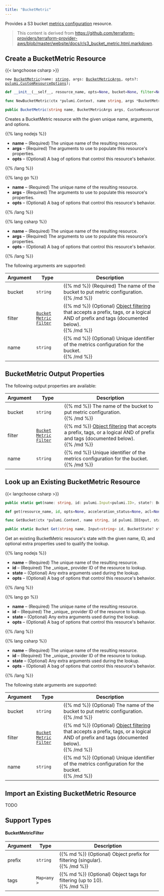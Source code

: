 ```yaml
---
title: "BucketMetric"
---
```


<!-- WARNING: this file was generated by the Pulumi Terraform Bridge (tfgen) Tool. -->
<!-- Do not edit by hand unless you're certain you know what you are doing! -->

<style>
  table td p { margin-top: 0; margin-bottom: 0; }
</style>

Provides a S3 bucket [metrics configuration](http://docs.aws.amazon.com/AmazonS3/latest/dev/metrics-configurations.html) resource.

> This content is derived from https://github.com/terraform-providers/terraform-provider-aws/blob/master/website/docs/r/s3_bucket_metric.html.markdown.


## Create a BucketMetric Resource

{{< langchoose csharp >}}

<div class="highlight"><pre class="chroma"><code class="language-typescript" data-lang="typescript"><span class="k">new</span> <span class="nx"><a href=/docs/reference/pkg/nodejs/pulumi/aws/s3/#BucketMetric>BucketMetric</a></span><span class="p">(</span><span class="nx">name</span>: <span class="kt"><a href=https://developer.mozilla.org/en-US/docs/Web/JavaScript/Reference/Global_Objects/String>string</a></span><span class="p">,</span> <span class="nx">args</span>: <span class="kt"><a href=/docs/reference/pkg/nodejs/pulumi/aws/s3/#BucketMetricArgs>BucketMetricArgs</a></span><span class="p">,</span> <span class="nx">opts?</span>: <span class="kt"><a href=/docs/reference/pkg/nodejs/pulumi/pulumi/#CustomResourceOptions>pulumi.CustomResourceOptions</a></span><span class="p">);</span></code></pre></div>

```python
def __init__(__self__, resource_name, opts=None, bucket=None, filter=None, name=None, __props__=None)
```

```go
func NewBucketMetric(ctx *pulumi.Context, name string, args *BucketMetricArgs, opts ...pulumi.ResourceOption) (*BucketMetric, error)

```

```csharp
public BucketMetric(string name, BucketMetricArgs args, CustomResourceOptions? options = null)

```

Creates a BucketMetric resource with the given unique name, arguments, and options.

{{% lang nodejs %}}
<ul class="pl-10">
    <li><strong>name</strong> &ndash; (Required) The unique name of the resulting resource.</li>
    <li><strong>args</strong> &ndash; (Required) The arguments to use to populate this resource's properties.</li>
    <li><strong>opts</strong> &ndash; (Optional) A bag of options that control this resource's behavior.</li>
</ul>
{{% /lang %}}

{{% lang go %}}
<ul class="pl-10">
    <li><strong>name</strong> &ndash; (Required) The unique name of the resulting resource.</li>
    <li><strong>args</strong> &ndash; (Required) The arguments to use to populate this resource's properties.</li>
    <li><strong>opts</strong> &ndash; (Optional) A bag of options that control this resource's behavior.</li>
</ul>
{{% /lang %}}

{{% lang csharp %}}
<ul class="pl-10">
    <li><strong>name</strong> &ndash; (Required) The unique name of the resulting resource.</li>
    <li><strong>args</strong> &ndash; (Required) The arguments to use to populate this resource's properties.</li>
    <li><strong>opts</strong> &ndash; (Optional) A bag of options that control this resource's behavior.</li>
</ul>
{{% /lang %}}

The following arguments are supported:

<table class="ml-6">
    <thead>
        <tr>
            <th>Argument</th>
            <th>Type</th>
            <th>Description</th>
        </tr>
    </thead>
    <tbody>
        <tr>
            <td class="align-top">bucket</td>
            <td class="align-top"><code>string</code></td>
            <td class="align-top">{{% md %}}
(Required) The name of the bucket to put metric configuration.

{{% /md %}}</td>
        </tr>
        <tr>
            <td class="align-top">filter</td>
            <td class="align-top"><code><a href="#bucketmetricfilter">Bucket<wbr>Metric<wbr>Filter</a></code></td>
            <td class="align-top">{{% md %}}
(Optional) [Object filtering](http://docs.aws.amazon.com/AmazonS3/latest/dev/metrics-configurations.html#metrics-configurations-filter) that accepts a prefix, tags, or a logical AND of prefix and tags (documented below).

{{% /md %}}</td>
        </tr>
        <tr>
            <td class="align-top">name</td>
            <td class="align-top"><code>string</code></td>
            <td class="align-top">{{% md %}}
(Optional) Unique identifier of the metrics configuration for the bucket.

{{% /md %}}</td>
        </tr>
    </tbody>
</table>

## BucketMetric Output Properties

The following output properties are available:

<table class="ml-6">
    <thead>
        <tr>
            <th>Argument</th>
            <th>Type</th>
            <th>Description</th>
        </tr>
    </thead>
    <tbody>
        <tr>
            <td class="align-top">bucket</td>
            <td class="align-top"><code>string</code></td>
            <td class="align-top">{{% md %}}
The name of the bucket to put metric configuration.

{{% /md %}}</td>
        </tr>
        <tr>
            <td class="align-top">filter</td>
            <td class="align-top"><code><a href="#bucketmetricfilter">Bucket<wbr>Metric<wbr>Filter</a></code></td>
            <td class="align-top">{{% md %}}
[Object filtering](http://docs.aws.amazon.com/AmazonS3/latest/dev/metrics-configurations.html#metrics-configurations-filter) that accepts a prefix, tags, or a logical AND of prefix and tags (documented below).

{{% /md %}}</td>
        </tr>
        <tr>
            <td class="align-top">name</td>
            <td class="align-top"><code>string</code></td>
            <td class="align-top">{{% md %}}
Unique identifier of the metrics configuration for the bucket.

{{% /md %}}</td>
        </tr>
    </tbody>
</table>

## Look up an Existing BucketMetric Resource

{{< langchoose csharp >}}

```typescript
public static get(name: string, id: pulumi.Input<pulumi.ID>, state?: BucketMetricState, opts?: pulumi.CustomResourceOptions): BucketMetric;
```

```python
def get(resource_name, id, opts=None, acceleration_status=None, acl=None, arn=None, bucket=None, bucket_domain_name=None, bucket_prefix=None, bucket_regional_domain_name=None, cors_rules=None, force_destroy=None, hosted_zone_id=None, lifecycle_rules=None, loggings=None, object_lock_configuration=None, policy=None, region=None, replication_configuration=None, request_payer=None, server_side_encryption_configuration=None, tags=None, versioning=None, website=None, website_domain=None, website_endpoint=None)
```

```go
func GetBucket(ctx *pulumi.Context, name string, id pulumi.IDInput, state *BucketState, opts ...pulumi.ResourceOption) (*Bucket, error)
```

```csharp
public static Bucket Get(string name, Input<string> id, BucketState? state = null, CustomResourceOptions? options = null);
```

Get an existing BucketMetric resource's state with the given name, ID, and optional extra
properties used to qualify the lookup.

{{% lang nodejs %}}
<ul class="pl-10">
    <li><strong>name</strong> &ndash; (Required) The unique name of the resulting resource.</li>
    <li><strong>id</strong> &ndash; (Required) The _unique_ provider ID of the resource to lookup.</li>
    <li><strong>state</strong> &ndash; (Optional) Any extra arguments used during the lookup.</li>
    <li><strong>opts</strong> &ndash; (Optional) A bag of options that control this resource's behavior.</li>
</ul>
{{% /lang %}}

{{% lang go %}}
<ul class="pl-10">
    <li><strong>name</strong> &ndash; (Required) The unique name of the resulting resource.</li>
    <li><strong>id</strong> &ndash; (Required) The _unique_ provider ID of the resource to lookup.</li>
    <li><strong>state</strong> &ndash; (Optional) Any extra arguments used during the lookup.</li>
    <li><strong>opts</strong> &ndash; (Optional) A bag of options that control this resource's behavior.</li>
</ul>
{{% /lang %}}

{{% lang csharp %}}
<ul class="pl-10">
    <li><strong>name</strong> &ndash; (Required) The unique name of the resulting resource.</li>
    <li><strong>id</strong> &ndash; (Required) The _unique_ provider ID of the resource to lookup.</li>
    <li><strong>state</strong> &ndash; (Optional) Any extra arguments used during the lookup.</li>
    <li><strong>opts</strong> &ndash; (Optional) A bag of options that control this resource's behavior.</li>
</ul>
{{% /lang %}}

The following state arguments are supported:

<table class="ml-6">
    <thead>
        <tr>
            <th>Argument</th>
            <th>Type</th>
            <th>Description</th>
        </tr>
    </thead>
    <tbody>
        <tr>
            <td class="align-top">bucket</td>
            <td class="align-top"><code>string</code></td>
            <td class="align-top">{{% md %}}
(Optional) The name of the bucket to put metric configuration.

{{% /md %}}</td>
        </tr>
        <tr>
            <td class="align-top">filter</td>
            <td class="align-top"><code><a href="#bucketmetricfilter">Bucket<wbr>Metric<wbr>Filter</a></code></td>
            <td class="align-top">{{% md %}}
(Optional) [Object filtering](http://docs.aws.amazon.com/AmazonS3/latest/dev/metrics-configurations.html#metrics-configurations-filter) that accepts a prefix, tags, or a logical AND of prefix and tags (documented below).

{{% /md %}}</td>
        </tr>
        <tr>
            <td class="align-top">name</td>
            <td class="align-top"><code>string</code></td>
            <td class="align-top">{{% md %}}
(Optional) Unique identifier of the metrics configuration for the bucket.

{{% /md %}}</td>
        </tr>
    </tbody>
</table>

## Import an Existing BucketMetric Resource

TODO

## Support Types

#### BucketMetricFilter

<table class="ml-6">
    <thead>
        <tr>
            <th>Argument</th>
            <th>Type</th>
            <th>Description</th>
        </tr>
    </thead>
    <tbody>
        <tr>
            <td class="align-top">prefix</td>
            <td class="align-top"><code>string</code></td>
            <td class="align-top">{{% md %}}
(Optional) Object prefix for filtering (singular).

{{% /md %}}</td>
        </tr>
        <tr>
            <td class="align-top">tags</td>
            <td class="align-top"><code>Map&lt;<wbr>any<wbr>&gt;</code></td>
            <td class="align-top">{{% md %}}
(Optional) Object tags for filtering (up to 10).

{{% /md %}}</td>
        </tr>
    </tbody>
</table>

